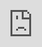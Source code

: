 ```yaml
---
layout: single
title: "A massive outflow from NGC 4383" 
date: 22-04-2024
classes: wide
author_profile: false
read_time: false
header:
  teaser: /assets/images/research/mauve-ngc4383/eso-img.png
excerpt: The first paper from the MAUVE survey! We charactersied the kinematic and chemical properties of a massive ionised gas outflow from NGC 4383.

sidebar:
  - title: ""
    text: "<center> <a href = 'https://theconversation.com/we-mapped-a-massive-explosion-in-space-showing-how-galaxies-pollute-the-cosmos-228287'>I wrote an article for The Conversation</a></center>"
  - title: ""
    text: "<center> <a href = 'https://arxiv.org/abs/2404.12616'>Read the research paper here</a></center>"
  - title: ""
    text: "<center> <a href='#explainer_video'>Jump to the press release video</a> </center>"
---
```

<p>
Stellar feedback is an important regulator of the star formation cycle, and sufficiently strong feedback episodes can drive significant amounts of gas out of a galaxy. We have relatively few well-resolved examples 
    
</p>

<p>

</p>
<p>



</p>



<p>
Dr. Barbara Catinella and I discuss this research in the video below
<br>

<a id="explainer_video"> <iframe width="888" height="500" src="https://player.vimeo.com/video/936112556?h=9551bffc9d&amp;badge=0&amp;autopause=0&amp;player_id=0&amp;app_id=58479" frameborder="0" allow="autoplay; fullscreen; picture-in-picture; clipboard-write" style="position:absolute;top:0;left:0;width:100%;height:100%;" title="MAUVE survey finds galaxies ejecting star-forming gas into space"></iframe><script src="https://player.vimeo.com/api/player.js"></script>
</a>
</p>









